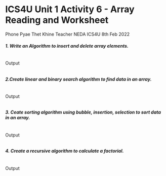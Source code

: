 # ICS4U Unit 1 Activity 6 - Array Reading and Worksheet

Phone Pyae Thet Khine
Teacher NEDA
ICS4U
8th Feb 2022

##### 1. Write an Algorithm to insert and delete array elements.
```python

```
Output
```txt

```
##### 2.Create linear and binary search algorithm to find data in an array.
```python

```
Output
```txt

```
##### 3. Ceate sorting algorithm using bubble, insertion, selection to sort data in an array.
```python

```
Output
```txt

```
##### 4. Create a recursive algorithm to calculate a factorial.
```python

```
Output
```txt

```